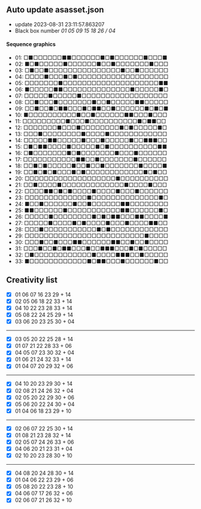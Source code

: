 ## Auto update asasset.json

* update 2023-08-31 23:11:57.863207
* Black box number _01 05 09 15 18 26 / 04_
#### Sequence graphics

* 01: □■□□□□□□■■□□□□□□■□■□□□□□□■□□□■
* 02: ■□■□□□□□■□□□□□□■□□■□□□□□□□■□□□
* 03: □■□□■□□□□□□□□□□□□□□□■□□■□□□□□□
* 04: □□□□■□□□■□■□□□□□□□□□□□□□□□□□□□
* 05: □□□□□□□■□□□□□□□□□□□□□□□□□□□□■■
* 06: ■□□□□□■■□□□□□□□□□□□□□□■□□□□□■□
* 07: □□□□□■□□□□□■□□□□□□□□□□□□□□□□□□
* 08: □□■□□□■□□□□□□□■□□■□□□□□■■□□□□□
* 09: □□■□□■□■■□□□■□■■□□■□□□□□□■□■□■
* 10: ■□□□□□□□□□□■□□■□□□□□□■■□□□■□□□
* 11: □□□□□□□□□■□□□■□□□□□□□□□□■□■■□□
* 12: □□□□□□□■□□□■□□□□□□□□■□■□□□□□■□
* 13: □□□■□□□□□□□□■□□□□■□□□□□□□□□□□□
* 14: □□□□□■■□□□□□■□□□■□□□□□■□□■■■□□
* 15: □■□■■□□□□■□□□□□■□■□□□□□□□□□□■■
* 16: □■□□□□□□□■□■□□□□□□□■□□□■□□□□□□
* 17: □□□□□□□□□□□■■□□■□□□□□□□■□□□□□□
* 18: □□■□■□□□□□■□□■□□■□□□□□□□■□□□□■
* 19: □□■□■□■□□□■□■□□□□□□□□□□□□■□■□□
* 20: □□□□□□□□□□□□□□□□□□□■□□□□□□□□□□
* 21: □□■□□□□■□□□□□□□□□□□□□■□□□□■□□□
* 22: □□□□■■□■□■□□□□■□□□□■□□□■□□□□□□
* 23: □□□□□□□□□□□□□■□□□□□□□□□□□□□□■□
* 24: ■□□■□□□□□□■□□■□□□□□□■■□□□□□□□□
* 25: ■■□□□□□□■□□□□□□□□□□□■■□□□□□□■□
* 26: □□□□□■□□□□□□□□■□■□■■□□□■■□□□□■
* 27: □□□□□■□□□□■□■□□□□■□□□■□□□□■■□□
* 28: □□□■□□□□□□□□□□□■□■□□□□□□□□□□□□
* 29: □□□□□□□□□□□□□□□□□□□□□□□□□■□□□□
* 30: □□□■□□■□□□■■□□□□□□■■□□■□□■□□□□
* 31: □□□■□□■□■■□□□■□□■■■□□□■□■□□□□□
* 32: □■□□□□□□□□□□□□■□□□□■■■□□■□□□□□
* 33: ■□□□□□□□□□□□□■□■■□□□■□□□□□□■□□
## Creativity list

- [x] 01 06 07 16 23 29 + 14
- [x] 02 05 06 18 22 33 + 14
- [x] 04 10 22 23 28 33 + 14
- [x] 05 08 22 24 25 29 + 14
- [x] 03 06 20 23 25 30 + 04
***
- [x] 03 05 20 22 25 28 + 14
- [x] 01 07 21 22 28 33 + 06
- [x] 04 05 07 23 30 32 + 04
- [x] 01 06 21 24 32 33 + 14
- [x] 01 04 07 20 29 32 + 06
***
- [x] 04 10 20 23 29 30 + 14
- [x] 02 08 21 24 26 32 + 04
- [x] 02 05 20 22 29 30 + 06
- [x] 05 06 20 22 24 30 + 04
- [x] 01 04 06 18 23 29 + 10
***
- [x] 02 06 07 22 25 30 + 14
- [x] 01 08 21 23 28 32 + 14
- [x] 02 05 07 24 26 33 + 06
- [x] 04 06 20 21 23 31 + 04
- [x] 02 10 20 23 28 30 + 10
***
- [x] 04 08 20 24 28 30 + 14
- [x] 01 04 06 22 23 29 + 06
- [x] 05 08 20 22 23 28 + 10
- [x] 04 06 07 17 26 32 + 06
- [x] 02 06 07 21 26 32 + 10
